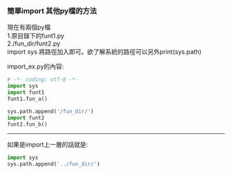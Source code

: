 ### 簡單import 其他py檔的方法

現在有兩個py檔<br>
1.原目錄下的funt1.py<br>
2./fun_dir/funt2.py<br>
import sys 將路徑加入即可。欲了解系統的路徑可以另外print(sys.path)<br>

import_ex.py的內容:
```python
# -*- coding: utf-8 -*-
import sys 
import funt1
funt1.fun_a()

sys.path.append('/fun_dir/')
import funt2
funt2.fun_b()
```
<hr>
如果是import上一層的話就是:<br>

```python
import sys 
sys.path.append('../fun_dir/')

```
